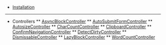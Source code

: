 <!-- docs/_sidebar.md -->
* [Installation](/)
---
* Controllers
** [AsyncBlockController](./controllers/async_block_controller.md)
** [AutoSubmitFormController](./controllers/auto_submit_form_controller.md)
** [AutosizeController](./controllers/autosize_controller.md)
** [CharCountController](./controllers/char_count_controller.md)
** [ClipboardController](./controllers/clipboard_controller.md)
** [ConfirmNavigationController](./controllers/confirm_navigation_controller.md)
** [DetectDirtyController](./controllers/detect_dirty_controller.md)
** [DismissableController](./controllers/dismissable_controller.md)
** [LazyBlockController](./controllers/lazy_block_controller.md)
** [WordCountController](./controllers/word_count_controller.md)
